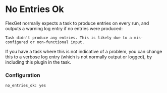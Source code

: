 # No Entries Ok

FlexGet normally expects a task to produce entries on every run, and outputs a warning log entry if no entries were produced:

    Task didn't produce any entries. This is likely due to a mis-configured or non-functional input.

If you have a task where this is not indicative of a problem, you can change this to a verbose log entry (which is not normally output or logged), by including this plugin in the task.

### Configuration

    no_entries_ok: yes

